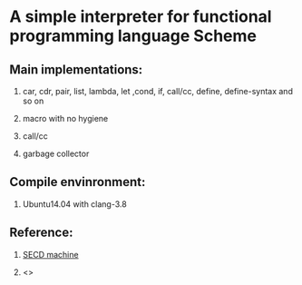 # A simple interpreter for functional programming language Scheme

## Main implementations:
 1. car, cdr, pair, list, lambda, let ,cond, if, call/cc, define, define-syntax and so on

 2. macro with no hygiene
 
 3. call/cc
 
 4. garbage collector

## Compile envinronment:
 1. Ubuntu14.04 with clang-3.8

## Reference:
 1. [SECD machine](https://en.wikipedia.org/wiki/SECD_machine)
 
 2. <<Structure and Interpretation of Computer Programs>>



